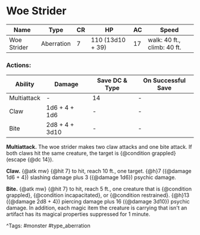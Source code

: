 # Woe Strider

| Name | Type | CR | HP | AC | Speed |
|------|------|----|----|----|-------|
| Woe Strider | Aberration | 7 | 110 (13d10 + 39) | 17 | walk: 40 ft., climb: 40 ft. |

### Actions:

| Ability | Damage | Save DC & Type | On Successful Save |
|---------|--------|----------------|--------------------|
| Multiattack | - | 14 | - |
| Claw | 1d6 + 4 + 1d6 | - | - |
| Bite | 2d8 + 4 + 3d10 | - | - |


**Multiattack.** The woe strider makes two claw attacks and one bite attack. If both claws hit the same creature, the target is {@condition grappled} (escape {@dc 14}).

**Claw.** {@atk mw} {@hit 7} to hit, reach 10 ft., one target. {@h}7 ({@damage 1d6 + 4}) slashing damage plus 3 ({@damage 1d6}) psychic damage.

**Bite.** {@atk mw} {@hit 7} to hit, reach 5 ft., one creature that is {@condition grappled}, {@condition incapacitated}, or {@condition restrained}. {@h}13 ({@damage 2d8 + 4}) piercing damage plus 16 ({@damage 3d10}) psychic damage. In addition, each magic item the creature is carrying that isn't an artifact has its magical properties suppressed for 1 minute.

^Tags: #monster #type_aberration